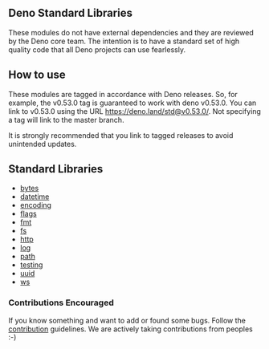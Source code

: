 ## Deno Standard Libraries

These modules do not have external dependencies and they are reviewed by the Deno core team. The intention is to have a standard set of high quality code that all Deno projects can use fearlessly.

## How to use

These modules are tagged in accordance with Deno releases. So, for example, the v0.53.0 tag is guaranteed to work with deno v0.53.0. You can link to v0.53.0 using the URL https://deno.land/std@v0.53.0/. Not specifying a tag will link to the master branch.

It is strongly recommended that you link to tagged releases to avoid unintended updates.

## Standard Libraries

- [bytes](./standardLibraries/bytes.md#bytes)
- [datetime](./standardLibraries/datetime.md#datetime)
- [encoding](./standardLibraries/encoding.md#encoding)
- [flags](./standardLibraries/flags.md#flags)
- [fmt](./standardLibraries/fmt.md#fmt)
- [fs](./standardLibraries/fs.md#fs)
- [http](./standardLibraries/http.md#http)
- [log](./standardLibraries/log.md#log)
- [path](./standardLibraries/path.md#path)
- [testing](./standardLibraries/testing.md#testing)
- [uuid](./standardLibraries/uuid.md#uuid)
- [ws](./standardLibraries/ws.md#ws)

### Contributions Encouraged

If you know something and want to add or found some bugs. Follow the [contribution](./contributing.md) guidelines. We are actively taking contributions from peoples :-)
